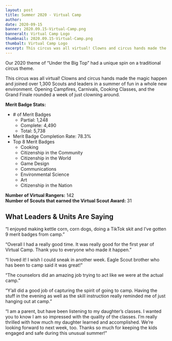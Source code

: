 ```yaml
---
layout: post
title: Summer 2020 - Virtual Camp
author:
date: 2020-09-15
banner: 2020.09.15-Virtual-Camp.png
banneralt: Virtual Camp Logo
thumbnail: 2020.09.15-Virtual-Camp.png
thumbalt: Virtual Camp Logo
excerpt: This circus was all virtual! Clowns and circus hands made the magic happen...
---
```


Our 2020 theme of “Under the Big Top” had a unique spin on a traditional circus theme.

This circus was all virtual! Clowns and circus hands made the magic happen and joined over 1,300 Scouts and leaders in a summer of fun in a whole new environment. Opening Campfires, Carnivals, Cooking Classes, and the Grand Finale rounded a week of just clowning around.

**Merit Badge Stats:**
- \# of Merit Badges
  - Partial: 1,248
  - Complete: 4,490
  - Total: 5,738
- Merit Badge Completion Rate: 78.3%
- Top 8 Merit Badges
  - Cooking
  - Citizenship in the Community
  - Citizenship in the World
  - Game Design
  - Communications
  - Environmental Science
  - Art
  - Citizenship in the Nation

**Number of Virtual Rangers:** 142  
**Number of Scouts that earned the Virtual Scout Award:** 31

## What Leaders & Units Are Saying

“I enjoyed making kettle corn, corn dogs, doing a TikTok skit and I’ve gotten 9 merit badges from camp.”

“Overall I had a really good time. It was really good for the first year of Virtual Camp. Thank you to everyone who made it happen.”

“I loved it! I wish I could sneak in another week. Eagle Scout brother who has been to camp said it was great!"

“The counselors did an amazing job trying to act like we were at the actual camp.”

“Y’all did a good job of capturing the spirit of going to camp. Having the stuff in the evening as well as the skill instruction really reminded me of just hanging out at camp.”

“I am a parent, but have been listening to my daughter’s classes. I wanted you to know I am so impressed with the quality of the classes. I’m really thrilled with how much my daughter learned and accomplished. We’re looking forward to next week, too. Thanks so much for keeping the kids engaged and safe during this unusual summer!”
